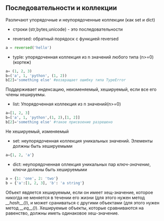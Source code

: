 ## Последовательности и коллекции

Различают упорядочные и неупорядоченные коллекции (как set и dict)

- строки (str,bytes,unicode) - это последовательности

- reversed: обратный порядоск с функцией reversed

```python
a = reversed('hello')
```

- typle: упорядоченная коллекция из n значений любого типа (n>=0) (кортеж)

```python
a= (1, 2, 3)
b=('a', 1, 'python', (1, 2))
b[2]='something else' #возвращает ошибку типа TypeError
```

Поддерживает индексацию, неизменяемый, хешируемый, если все его члены хешируемы.

- list: Упорядоченная коллекция из n значений(n>=0)

```python
a=[1, 2, 3]
b=['a', 1, 'python',(1, 2),[1, 2]]
b[2]='something else' #такое присвоение разрешено
```

Не хешируемый, изменяемый

- set: неупорядоченная коллекция уникальных значений. Элементы должны быть хешируемыми

```python
a={1, 2, 'a'}
```
- dict: неупорядоченная оллекция уникальных пар *ключ-значение*, ключи должны быть хешируемыми

```python
a = {1: 'one', 2: 'two'}
b = {'a':[1, 2, 3], 'b': 'a string'}
```

Объект явдяется хешируемым, если он имеет хещ-значение, которое никогда не меняется в течении его жизни (для этого нужен метод *\_\_hash\_\_()*), и может сраниваться с другими объектами (для этого нужен метод *\_\_eq\_\_()*). Хешируемые объекты, которые сравниваются на равенство, должны иметь одинаковое хеш-значение.

